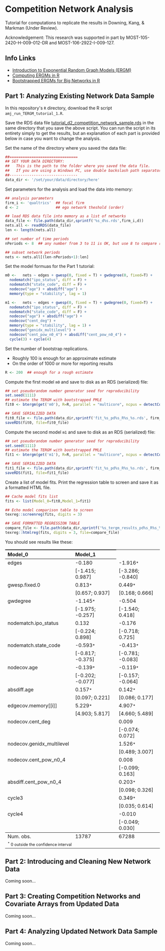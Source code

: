 Competition Network Analysis
=======

Tutorial for computations to replicate the results in Downing, Kang, & Markman (Under Review).

Acknowledgement:
This research was supported in part by MOST-105-2420-H-009-012-DR and  MOST-106-2922-I-009-127.

## Info Links
- [Introduction to Exponential Random Graph Models (ERGM)](http://ranger.uta.edu/~chqding/cse5301/classPapers/ExponentialRandomGraph.pdf  "")    
- [Computing ERGMs in R](https://www.jstatsoft.org/index.php/jss/article/view/v024i03/v24i03.pdf  "")
- [Bootstrapped ERGMs for Big Networks in R](https://arxiv.org/pdf/1708.02598.pdf  "")


## Part 1: Analyzing Existing Network Data Sample

In this repository's `R` directory, download the R script `amj_run_TERGM_tutorial_1.R`. 

Save the RDS data file [tutorial_d2_competition_network_sample.rds](https://drive.google.com/file/d/1UqNcj4ci7_V2VRYL0hH9j6Y8bmNrDZfh/view?usp=sharing "Example Competition Network Sample") in the same directory that you save the above script. You can run the script in its entirety simply to get the results, but an explanation of each part is provided below in case you want to change the analysis.

Set the name of the directory where you saved the data file:
```R
##===============================
## SET YOUR DATA DIRECTORY:
##   This is the path to the folder where you saved the data file.
##   If you are using a Windows PC, use double backslash path separators "..\\dir\\subdir\\.."
##-------------------------------
data_dir <- '/set/your/data/directory/here'
```

Set parameters for the analysis and load the data into memory:
```R
## analysis parameters
firm_i <- 'qualtrics'  ## focal firm
d <- 2                 ## ego network theshold (order)

## load RDS data file into memory as a list of networks
data_file <- file.path(data_dir,sprintf('%s_d%s.rds',firm_i,d))
nets.all <- readRDS(data_file)
len <- length(nets.all)

## set number of time periods
nPeriods <- 8  ## any number from 3 to 11 is OK, but use 8 to compare results with example

## subset network periods
nets <- nets.all[(len-nPeriods+1):len]
```

Set the model formuas for the Part 1 tutorial:
```R
m0 <-   nets ~ edges + gwesp(0, fixed = T) + gwdegree(0, fixed=T) + 
  nodematch("ipo_status", diff = F) + 
  nodematch("state_code", diff = F) + 
  nodecov("age") + absdiff("age") + 
  memory(type = "stability", lag = 1)

m1 <-   nets ~ edges + gwesp(0, fixed = T) + gwdegree(0, fixed=T) + 
  nodematch("ipo_status", diff = F) + 
  nodematch("state_code", diff = F) + 
  nodecov("age") + absdiff("age") + 
  nodecov("cent_deg") +
  memory(type = "stability", lag = 1) + 
  nodecov("genidx_multilevel") + 
  nodecov("cent_pow_n0_4") + absdiff("cent_pow_n0_4") + 
  cycle(3) + cycle(4) 
```

Set the number of bootstrap replications. 
- Roughly 100 is enough for an approximate estimate
- On the order of 1000 or more for reporting results
```R
R <- 200  ## enough for a rough estimate
```

Compute the first model `m0` and save to disk as an RDS (serialized) file:
```R
## set pseudorandom number generator seed for reproducibility
set.seed(1111)
## estimate the TERGM with bootstrapped PMLE
fit0 <- btergm(get('m0'), R=R, parallel = "multicore", ncpus = detectCores())

## SAVE SERIALIZED DATA
fit0_file <- file.path(data_dir,sprintf('fit_%s_pd%s_R%s_%s.rds', firm_i, nPeriods, R, 'm0'))
saveRDS(fit0, file=fit0_file)
```

Compute the second model `m1` and save to disk as an RDS (serialized) file:
```R
## set pseudorandom number generator seed for reproducibility
set.seed(1111)
## estimate the TERGM with bootstrapped PMLE
fit1 <- btergm(get('m1'), R=R, parallel = "multicore", ncpus = detectCores())  

## SAVE SERIALIZED DATA
fit1_file <- file.path(data_dir,sprintf('fit_%s_pd%s_R%s_%s.rds', firm_i, nPeriods, R, 'm1'))
saveRDS(fit1, file=fit1_file)
```

Create a list of model fits. Print the regression table to screen and save it as a formatted HTML file.
```R
## Cache model fits list
fits <- list(Model_0=fit0,Model_1=fit1)

## Echo model comparison table to screen
texreg::screenreg(fits, digits = 3)

## SAVE FORMATTED REGRESSION TABLE
compare_file <- file.path(data_dir,sprintf('%s_tergm_results_pd%s_R%s_%s.html', firm_i, nPeriods, R, 'm0-m1'))
texreg::htmlreg(fits, digits = 3, file=compare_file)
```

You should see results like these:

<table cellspacing="0" align="center" style="border: none;">
<tbody style="all: none;>
<tr>
<th style="text-align: left; border-top: 2px solid black; border-bottom: 1px solid black; padding-right: 12px;"><b></b></th>
<th style="text-align: left; border-top: 2px solid black; border-bottom: 1px solid black; padding-right: 12px;"><b>Model_0</b></th>
<th style="text-align: left; border-top: 2px solid black; border-bottom: 1px solid black; padding-right: 12px;"><b>Model_1</b></th>
</tr>
<tr>
<td style="padding-right: 12px; border: none;">edges</td>
<td style="padding-right: 12px; border: none;">-0.180</td>
<td style="padding-right: 12px; border: none;">-1.916<sup style="vertical-align: 0px;">*</sup></td>
</tr>
<tr>
<td style="padding-right: 12px; border: none;"></td>
<td style="padding-right: 12px; border: none;">[-1.415; 0.987]</td>
<td style="padding-right: 12px; border: none;">[-3.286; -0.840]</td>
</tr>
<tr>
<td style="padding-right: 12px; border: none;">gwesp.fixed.0</td>
<td style="padding-right: 12px; border: none;">0.813<sup style="vertical-align: 0px;">*</sup></td>
<td style="padding-right: 12px; border: none;">0.449<sup style="vertical-align: 0px;">*</sup></td>
</tr>
<tr>
<td style="padding-right: 12px; border: none;"></td>
<td style="padding-right: 12px; border: none;">[0.657; 0.937]</td>
<td style="padding-right: 12px; border: none;">[0.168; 0.666]</td>
</tr>
<tr>
<td style="padding-right: 12px; border: none;">gwdegree</td>
<td style="padding-right: 12px; border: none;">-1.145<sup style="vertical-align: 0px;">*</sup></td>
<td style="padding-right: 12px; border: none;">-0.504</td>
</tr>
<tr>
<td style="padding-right: 12px; border: none;"></td>
<td style="padding-right: 12px; border: none;">[-1.975; -0.257]</td>
<td style="padding-right: 12px; border: none;">[-1.540; 0.418]</td>
</tr>
<tr>
<td style="padding-right: 12px; border: none;">nodematch.ipo_status</td>
<td style="padding-right: 12px; border: none;">0.132</td>
<td style="padding-right: 12px; border: none;">-0.176</td>
</tr>
<tr>
<td style="padding-right: 12px; border: none;"></td>
<td style="padding-right: 12px; border: none;">[-0.224; 0.898]</td>
<td style="padding-right: 12px; border: none;">[-0.718; 0.725]</td>
</tr>
<tr>
<td style="padding-right: 12px; border: none;">nodematch.state_code</td>
<td style="padding-right: 12px; border: none;">-0.593<sup style="vertical-align: 0px;">*</sup></td>
<td style="padding-right: 12px; border: none;">-0.413<sup style="vertical-align: 0px;">*</sup></td>
</tr>
<tr>
<td style="padding-right: 12px; border: none;"></td>
<td style="padding-right: 12px; border: none;">[-0.817; -0.375]</td>
<td style="padding-right: 12px; border: none;">[-0.781; -0.083]</td>
</tr>
<tr>
<td style="padding-right: 12px; border: none;">nodecov.age</td>
<td style="padding-right: 12px; border: none;">-0.139<sup style="vertical-align: 0px;">*</sup></td>
<td style="padding-right: 12px; border: none;">-0.119<sup style="vertical-align: 0px;">*</sup></td>
</tr>
<tr>
<td style="padding-right: 12px; border: none;"></td>
<td style="padding-right: 12px; border: none;">[-0.202; -0.077]</td>
<td style="padding-right: 12px; border: none;">[-0.157; -0.064]</td>
</tr>
<tr>
<td style="padding-right: 12px; border: none;">absdiff.age</td>
<td style="padding-right: 12px; border: none;">0.157<sup style="vertical-align: 0px;">*</sup></td>
<td style="padding-right: 12px; border: none;">0.142<sup style="vertical-align: 0px;">*</sup></td>
</tr>
<tr>
<td style="padding-right: 12px; border: none;"></td>
<td style="padding-right: 12px; border: none;">[0.097; 0.221]</td>
<td style="padding-right: 12px; border: none;">[0.086; 0.177]</td>
</tr>
<tr>
<td style="padding-right: 12px; border: none;">edgecov.memory[[i]]</td>
<td style="padding-right: 12px; border: none;">5.229<sup style="vertical-align: 0px;">*</sup></td>
<td style="padding-right: 12px; border: none;">4.907<sup style="vertical-align: 0px;">*</sup></td>
</tr>
<tr>
<td style="padding-right: 12px; border: none;"></td>
<td style="padding-right: 12px; border: none;">[4.903; 5.817]</td>
<td style="padding-right: 12px; border: none;">[4.660; 5.489]</td>
</tr>
<tr>
<td style="padding-right: 12px; border: none;">nodecov.cent_deg</td>
<td style="padding-right: 12px; border: none;"></td>
<td style="padding-right: 12px; border: none;">0.009</td>
</tr>
<tr>
<td style="padding-right: 12px; border: none;"></td>
<td style="padding-right: 12px; border: none;"></td>
<td style="padding-right: 12px; border: none;">[-0.074; 0.072]</td>
</tr>
<tr>
<td style="padding-right: 12px; border: none;">nodecov.genidx_multilevel</td>
<td style="padding-right: 12px; border: none;"></td>
<td style="padding-right: 12px; border: none;">1.526<sup style="vertical-align: 0px;">*</sup></td>
</tr>
<tr>
<td style="padding-right: 12px; border: none;"></td>
<td style="padding-right: 12px; border: none;"></td>
<td style="padding-right: 12px; border: none;">[0.489; 3.007]</td>
</tr>
<tr>
<td style="padding-right: 12px; border: none;">nodecov.cent_pow_n0_4</td>
<td style="padding-right: 12px; border: none;"></td>
<td style="padding-right: 12px; border: none;">0.008</td>
</tr>
<tr>
<td style="padding-right: 12px; border: none;"></td>
<td style="padding-right: 12px; border: none;"></td>
<td style="padding-right: 12px; border: none;">[-0.099; 0.163]</td>
</tr>
<tr>
<td style="padding-right: 12px; border: none;">absdiff.cent_pow_n0_4</td>
<td style="padding-right: 12px; border: none;"></td>
<td style="padding-right: 12px; border: none;">0.203<sup style="vertical-align: 0px;">*</sup></td>
</tr>
<tr>
<td style="padding-right: 12px; border: none;"></td>
<td style="padding-right: 12px; border: none;"></td>
<td style="padding-right: 12px; border: none;">[0.098; 0.326]</td>
</tr>
<tr>
<td style="padding-right: 12px; border: none;">cycle3</td>
<td style="padding-right: 12px; border: none;"></td>
<td style="padding-right: 12px; border: none;">0.349<sup style="vertical-align: 0px;">*</sup></td>
</tr>
<tr>
<td style="padding-right: 12px; border: none;"></td>
<td style="padding-right: 12px; border: none;"></td>
<td style="padding-right: 12px; border: none;">[0.035; 0.614]</td>
</tr>
<tr>
<td style="padding-right: 12px; border: none;">cycle4</td>
<td style="padding-right: 12px; border: none;"></td>
<td style="padding-right: 12px; border: none;">-0.010</td>
</tr>
<tr>
<td style="padding-right: 12px; border: none;"></td>
<td style="padding-right: 12px; border: none;"></td>
<td style="padding-right: 12px; border: none;">[-0.049; 0.030]</td>
</tr>
<tr>
<td style="border-top: 1px solid black;">Num. obs.</td>
<td style="border-top: 1px solid black;">13787</td>
<td style="border-top: 1px solid black;">67288</td>
</tr>
<tr>
<td style="padding-right: 12px; border: none;" colspan="4"><span style="font-size:0.8em"><sup>*</sup> 0 outside the confidence interval</span></td>
</tr>
</tbody>
</table>

## Part 2: Introducing and Cleaning New Network Data

Coming soon...


## Part 3: Creating Competition Networks and Covariate Arrays from Updated Data 

Coming soon...


## Part 4: Analyzing Updated Network Data Sample 

Coming soon...
